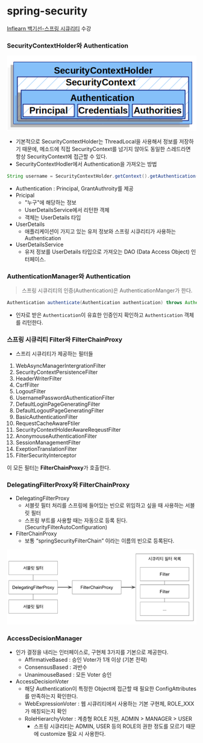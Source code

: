# spring-security

[Inflearn 백기선-스프링 시큐리티](https://www.inflearn.com/course/%EB%B0%B1%EA%B8%B0%EC%84%A0-%EC%8A%A4%ED%94%84%EB%A7%81-%EC%8B%9C%ED%81%90%EB%A6%AC%ED%8B%B0/) 수강 

### SecurityContextHolder와 Authentication
![security-context-holder](src/main/resources/static/img/security-context-holder.png)
- 기본적으로 SecurityContextHolder는 ThreadLocal을 사용해서 정보를 저장하기 때문에, 메소드에 직접 SecurityContext를 넘기지 않아도 동일한 스레드라면 항상 SecurityContext에 접근할 수 있다.
- SecurityContextHodler에서 Authentication을 가져오는 방법
```java
String username = SecurityContextHolder.getContext().getAuthentication();
```
- Authentication : Principal, GrantAuthroity를 제공
- Pricipal
  - "누구"에 해당하는 정보
  - UserDetailsService에서 리턴한 객체
  - 객체는 UserDetails 타입
- UserDetails
  - 애플리케이션이 가지고 있는 유저 정보와 스프링 시큐리티가 사용하는 Authentication
- UserDetailsService
  - 유저 정보를 UserDetails 타입으로 가져오는 DAO (Data Access Object) 인터페이스.


### AuthenticationManager와 Authentication
> 스프링 시큐리티의 인증(Authentication)은 AuthenticationManger가 한다.

```java
Authentication authenticate(Authentication authentication) throws AuthenticationException;
```
- 인자로 받은 `Authentication`이 유효한 인증인지 확인하고 `Authentication` 객체를 리턴한다.

### 스프링 시큐리티 Filter와 FilterChainProxy
- 스프리 시큐리티가 제공하는 필터들
1. WebAsyncManagerIntergrationFilter
2. SecurityContextPersistenceFilter
3. HeaderWriterFilter
4. CsrfFilter
5. LogoutFilter
6. UsernamePasswordAuthenticationFilter 
7. DefaultLoginPageGeneratingFilter
8. DefaultLogoutPageGeneratingFilter
9. BasicAuthenticationFilter
10. RequestCacheAwareFtiler
11. SecurityContextHolderAwareReqeustFilter 
12. AnonymouseAuthenticationFilter
13. SessionManagementFilter 
14. ExeptionTranslationFilter 
15. FilterSecurityInterceptor

이 모든 필터는 **FilterChainProxy**가 호출한다.

### DelegatingFilterProxy와 FilterChainProxy
- DelegatingFilterProxy
  - 서블릿 필터 처리를 스프링에 들어있는 빈으로 위임하고 싶을 때 사용하는 서블릿 필터
  - 스프링 부트를 사용할 때는 자동으로 등록 된다. (SecurityFilterAutoConfiguration)
- FilterChainProxy
  - 보통 “springSecurityFilterChain” 이라는 이름의 빈으로 등록된다.

![filter-chain-proxy](src/main/resources/static/img/delegaing-filter-proxy.png)

### AccessDecisionManager
- 인가 결정을 내리는 인터페이스로, 구현체 3가지를 기본으로 제공한다.
  - AffirmativeBased : 승인 Voter가 1개 이상 (기본 전략)
  - ConsensusBased : 과반수
  - UnanimouseBased : 모든 Voter 승인
- AccessDecisionVoter
  - 해당 Authentication이 특정한 Object에 접근할 때 필요한 ConfigAttributes를 만족하는지 확인한다.
  - WebExpressionVoter : 웹 시큐리티에서 사용하는 기본 구현체, ROLE_XXX 가 매칭되는지 확인
  - RoleHierarchyVoter : 계층형 ROLE 지원, ADMIN > MANAGER > USER
    - 스프링 시큐리티는 ADMIN, USER 등의 ROLE의 권한 정도를 모르기 때문에 customize 필요 시 사용한다.
